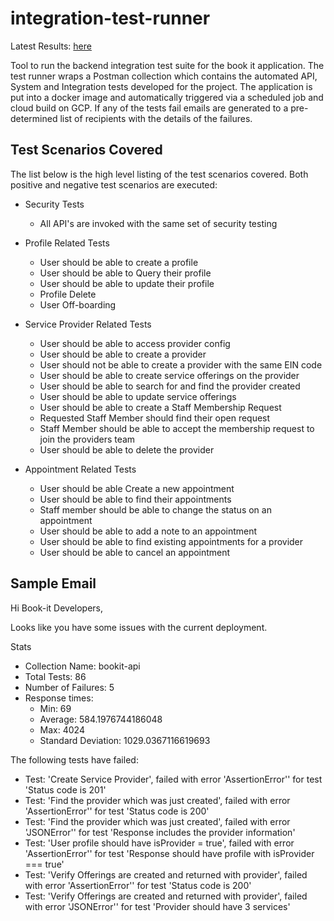 # integration-test-runner

Latest Results: [here](https://console.cloud.google.com/cloud-build/builds?project=bookit-app-260021&query=tags%3D%20%22integration-tests%22)

Tool to run the backend integration test suite for the book it application. The test runner wraps a Postman collection which contains the automated API, System and Integration tests developed for the project. The application is put into a docker image and automatically triggered via a scheduled job and cloud build on GCP. If any of the tests fail emails are generated to a pre-determined list of recipients with the details of the failures.

## Test Scenarios Covered

The list below is the high level listing of the test scenarios covered. Both positive and negative test scenarios are executed:

* Security Tests
    * All API's are invoked with the same set of security testing

* Profile Related Tests
    * User should be able to create a profile
    * User should be able to Query their profile
    * User should be able to update their profile
    * Profile Delete
    * User Off-boarding

* Service Provider Related Tests
    * User should be able to access provider config
    * User should be able to create a provider
    * User should not be able to create a provider with the same EIN code
    * User should be able to create service offerings on the provider
    * User should be able to search for and find the provider created
    * User should be able to update service offerings
    * User should be able to create a Staff Membership Request
    * Requested Staff Member should find their open request
    * Staff Member should be able to accept the membership request to join the providers team
    * User should be able to delete the provider

* Appointment Related Tests
    * User should be able Create a new appointment
    * User should be able to find their appointments
    * Staff member should be able to change the status on an appointment
    * User should be able to add a note to an appointment
    * User should be able to find existing appointments for a provider
    * User should be able to cancel an appointment

## Sample Email

Hi Book-it Developers,

Looks like you have some issues with the current deployment.

Stats

* Collection Name: bookit-api
* Total Tests: 86
* Number of Failures: 5
* Response times:
    * Min: 69
    * Average: 584.1976744186048
    * Max: 4024
    * Standard Deviation: 1029.0367116619693

The following tests have failed:

* Test: 'Create Service Provider', failed with error 'AssertionError'' for test 'Status code is 201'
* Test: 'Find the provider which was just created', failed with error 'AssertionError'' for test 'Status code is 200'
* Test: 'Find the provider which was just created', failed with error 'JSONError'' for test 'Response includes the provider information'
* Test: 'User profile should have isProvider = true', failed with error 'AssertionError'' for test 'Response should have profile with isProvider === true'
* Test: 'Verify Offerings are created and returned with provider', failed with error 'AssertionError'' for test 'Status code is 200'
* Test: 'Verify Offerings are created and returned with provider', failed with error 'JSONError'' for test 'Provider should have 3 services'